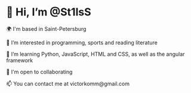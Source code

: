 <h1>👋 Hi, I’m @St1lsS</h1>
<p>🌍 I'm based in Saint-Petersburg<p>
<p>👀 I’m interested in programming, sports and reading literature
<p>📖 I’m learning Python, JavaScript, HTML and CSS, as well as the angular framework
<p>👥 I'm open to collaborating 
<p>📫 You can contact me at victorkomm@gmail.com

<!---
St1lsS/St1lsS is a ✨ special ✨ repository because its `README.md` (this file) appears on your GitHub profile.
You can click the Preview link to take a look at your changes.
--->
